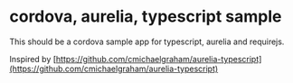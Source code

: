 # cordova, aurelia, typescript sample

This should be a cordova sample app for typescript, aurelia and requirejs.


Inspired by
[https://github.com/cmichaelgraham/aurelia-typescript](https://github.com/cmichaelgraham/aurelia-typescript)

